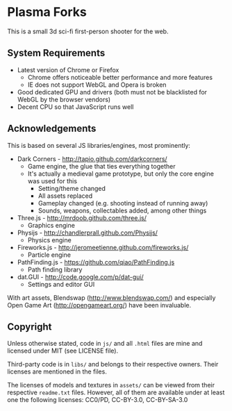 Plasma Forks
============

This is a small 3d sci-fi first-person shooter for the web.


System Requirements
-------------------

* Latest version of Chrome or Firefox
	* Chrome offers noticeable better performance and more features
	* IE does not support WebGL and Opera is broken
* Good dedicated GPU and drivers (both must not be blacklisted for WebGL by the browser vendors)
* Decent CPU so that JavaScript runs well


Acknowledgements
----------------

This is based on several JS libraries/engines, most prominently:

* Dark Corners - http://tapio.github.com/darkcorners/
	* Game engine, the glue that ties everything together
	* It's actually a medieval game prototype, but only the core engine was used for this
		- Setting/theme changed
		- All assets replaced
		- Gameplay changed (e.g. shooting instead of running away)
		- Sounds, weapons, collectables added, among other things
* Three.js - http://mrdoob.github.com/three.js/
	* Graphics engine
* Physijs - http://chandlerprall.github.com/Physijs/
	* Physics engine
* Fireworks.js - http://jeromeetienne.github.com/fireworks.js/
	* Particle engine
* PathFinding.js - https://github.com/qiao/PathFinding.js
	* Path finding library
* dat.GUI - http://code.google.com/p/dat-gui/
	* Settings and editor GUI

With art assets, Blendswap (http://www.blendswap.com/) and especially
Open Game Art (http://opengameart.org/) have been invaluable.


Copyright
---------

Unless otherwise stated, code in `js/` and all `.html` files are mine and
licensed under MIT (see LICENSE file).

Third-party code is in `libs/` and belongs to their respective owners.
Their licenses are mentioned in the files.

The licenses of models and textures in `assets/` can be
viewed from their respective `readme.txt` files.
However, all of them are available under at least one the following licenses:
CC0/PD, CC-BY-3.0, CC-BY-SA-3.0

